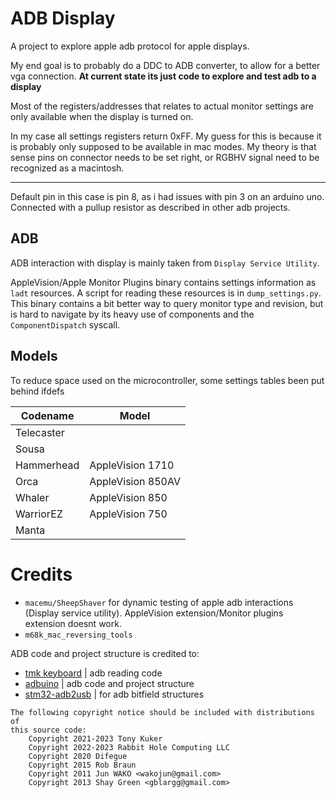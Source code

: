 # ADB Display

A project to explore apple adb protocol for apple displays.

My end goal is to probably do a DDC to ADB converter, to allow for a better vga connection.
**At current state its just code to explore and test adb to a display**

Most of the registers/addresses that relates to actual monitor settings are only available when the display is turned on. 

In my case all settings registers return 0xFF. My guess for this is because it is probably only supposed to be available in mac modes. My theory is that sense pins on connector needs to be set right, or RGBHV signal need to be recognized as a macintosh. 

***

Default pin in this case is pin 8, as i had issues with pin 3 on an arduino uno.
Connected with a pullup resistor as described in other adb projects.



## ADB

ADB interaction with display is mainly taken from `Display Service Utility`. 

AppleVision/Apple Monitor Plugins binary contains settings information as `ladt` resources. A script for reading these resources is in `dump_settings.py`. 
This binary contains a bit better way to query monitor type and revision, but is hard to navigate by its heavy use of components and the `ComponentDispatch` syscall.


## Models

To reduce space used on the microcontroller, some settings tables been put behind ifdefs 

| Codename 		| Model 			|
| - 			| - 				|
| Telecaster 	| 	 				|
| Sousa 		|  					|
| Hammerhead 	| AppleVision 1710 	|
| Orca 			| AppleVision 850AV |
| Whaler 		| AppleVision 850 	|
| WarriorEZ 	| AppleVision 750 	|
| Manta		 	| 	 				|


# Credits

- `macemu/SheepShaver` for dynamic testing of apple adb interactions (Display service utility). AppleVision extension/Monitor plugins extension doesnt work.
- `m68k_mac_reversing_tools`


ADB code and project structure is credited to:
- [tmk keyboard](https://github.com/tmk/tmk_keyboard/blob/master/tmk_core/protocol/adb.c) | adb reading code
- [adbuino](https://github.com/akuker/adbuino) | adb code and project structure
- [stm32-adb2usb](https://github.com/szymonlopaciuk/stm32-adb2usb/blob/main/src/adb_structures.h) | for adb bitfield structures

```
The following copyright notice should be included with distributions of 
this source code:
    Copyright 2021-2023 Tony Kuker
    Copyright 2022-2023 Rabbit Hole Computing LLC
    Copyright 2020 Difegue
    Copyright 2015 Rob Braun
    Copyright 2011 Jun WAKO <wakojun@gmail.com>
    Copyright 2013 Shay Green <gblargg@gmail.com>
```